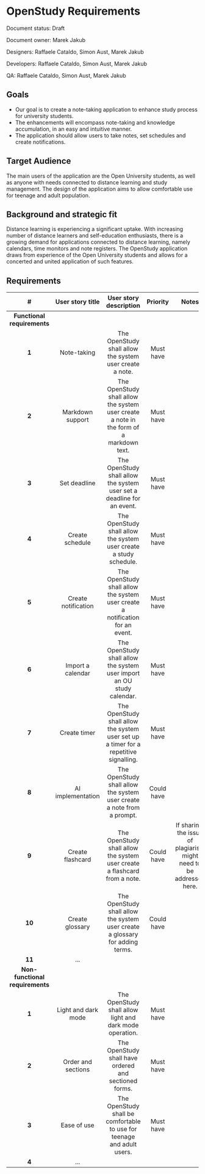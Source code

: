# OpenStudy Requirements

Document status: Draft

Document owner: Marek Jakub

Designers: Raffaele Cataldo, Simon Aust, Marek Jakub

Developers: Raffaele Cataldo, Simon Aust, Marek Jakub

QA: Raffaele Cataldo, Simon Aust, Marek Jakub

## Goals
- Our goal is to create a note-taking application to enhance study process for university students.
- The enhancements will encompass note-taking and knowledge accumulation, in an easy and intuitive manner.
- The application should allow users to take notes, set schedules and create notifications.

## Target Audience
The main users of the application are the Open University students, as well as anyone with needs connected to distance learning and study management. The design of the application aims to allow comfortable use for teenage and adult population.

## Background and strategic fit
Distance learning is experiencing a significant uptake. With increasing number of distance learners and self-education enthusiasts, there is a growing demand for applications connected to distance learning, namely calendars, time monitors and note registers. The OpenStudy application draws from experience of the Open University students and allows for a concerted and united application of such features.

## Requirements
| **#**                           | **User story title** | **User story description**                                                              | **Priority** | **Notes**                                                       |
|:-------------------------------:|:--------------------:|:---------------------------------------------------------------------------------------:|:------------:|:---------------------------------------------------------------:|
| **Functional requirements**     |                      |                                                                                         |              |                                                                 |
| **1**                           | Note-taking          | The OpenStudy shall allow the system user create a note.                                | Must have    |                                                                 |
| **2**                           | Markdown support     | The OpenStudy shall allow the system user create a note in the form of a markdown text. | Must have    |                                                                 |
| **3**                           | Set deadline         | The OpenStudy shall allow the system user set a deadline for an event.                  | Must have    |                                                                 |
| **4**                           | Create schedule      | The OpenStudy shall allow the system user create a study schedule.                      | Must have    |                                                                 |
| **5**                           | Create notification  | The OpenStudy shall allow the system user create a notification for an event.           | Must have    |                                                                 |
| **6**                           | Import a calendar    | The OpenStudy shall allow the system user import an OU study calendar.                  | Must have    |                                                                 |
| **7**                           | Create timer         | The OpenStudy shall allow the system user set up a timer for a repetitive signalling.   | Must have    |                                                                 |
| **8**                           | AI implementation    | The OpenStudy shall allow the system user create a note from a prompt.                  | Could have   |                                                                 |
| **9**                           | Create flashcard     | The OpenStudy shall allow the system user create a flashcard from a note.               | Could have   | If sharing, the issue of plagiarism might need to be addressed here. |
| **10**                          | Create glossary      | The OpenStudy shall allow the system user create a glossary for adding terms.           | Could have   |                                                                 |
| **11**                          | ...                  |                                                                                         |              |                                                                 |
| **Non-functional requirements** |                      |                                                                                         |              |                                                                 |
| **1**                           | Light and dark mode  | The OpenStudy shall allow light and dark mode operation.                                | Must have    |                                                                 |
| **2**                           | Order and sections   | The OpenStudy shall have ordered and sectioned forms.                                   | Must have    |                                                                 |
| **3**                           | Ease of use          | The OpenStudy shall be comfortable to use for teenage and adult users.                  | Must have    |                                                                 |
| **4**                           | ...                  |                                                                                         |              |                                                                 
